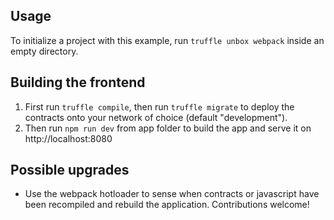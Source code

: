 ## Usage
To initialize a project with this example, run `truffle unbox webpack` inside an empty directory.

## Building the frontend
1. First run `truffle compile`, then run `truffle migrate` to deploy the contracts onto your network of choice (default "development").
2. Then run `npm run dev` from app folder to build the app and serve it on http://localhost:8080

## Possible upgrades
* Use the webpack hotloader to sense when contracts or javascript have been recompiled and rebuild the application. Contributions welcome!
